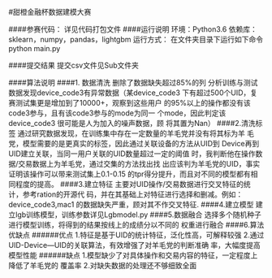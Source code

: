 #甜橙金融杯数据建模大赛

####参赛代码：
	详见代码打包文件
####运行说明
	环境：Python3.6
	依赖库：sklearn，numpy，pandas，lightgbm
	运行方式：
		在文件夹目录下运行如下命令
		python main.py

####提交结果
       提交csv文件见Sub文件夹
       
####算法说明
####1. 数据清洗 
		删除了数据缺失超过85%的列
		分析训练与测试数据发现device_code3有异常数据（某device_code3
		下有超过500个UID，复赛测试集更是增加到了10000+，观察到这些用户
		的95%以上的操作都没有该code3参与，且有该code3参与的mode为同一
		个mode，因此判定该device_code3 很可能是人为加入的噪声数据，顾
		将其置为Nan）
####2.清洗标签
		通过研究数据发现，在训练集中存在一定数量的羊毛党并没有将其标为羊
		毛党，模型需要的是更真实的标签，因此通过关联设备的方法从UID到
		Device再到UID建立关联，当同一用户关联的UID数量超过一定的阈值
		时，我判断他在操作数据/交易数据上为羊毛党，通过交集的方法找出找
		出应该判为羊毛党的UID，事实证明该操作可以带来测试集上0.1-0.15
		的tpr得分提升，而且对不同的模型都有相同程度的提高。
####3.建立特征
		主要对UID操作/交易数据进行交叉特征的统计，参考ration的开源代
		码，并在其基础上对特征进行选择和删减。例如：device_code3,mac1
		的数据缺失严重，顾对其不作交叉特征.
####4.建立模型
		建立lgb训练模型，训练参数详见Lgbmodel.py
####5.数据融合
		选择多个随机种子进行模型训练，将得到的结果按线上的成绩分以不同的
		权重进行融合
####6.算法优缺点
######优点
		1.特征是基于UID的统计特征，泛化性高，可解释较强
		2.通过UID-Device—UID的关联算法，有效增强了对羊毛党的判断准确
		率，大幅度提高模型性能
######缺点
		1.模型缺少了对具体操作和交易内容的特征，一定程度上降低了羊毛党的
		覆盖率
		2.对缺失数据的处理还不够细致全面
		